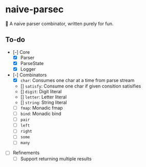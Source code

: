 # naive-parsec

:space_invader: A naive parser combinator, written purely for fun.

## To-do

- [-] Core
    - [x] Parser
    - [x] ParseState
    - [x] Logger
- [-] Combinators
    - [x] `char`: Consumes one char at a time from parse stream
    - [] `satisfy`: Consume one char if given consition satisifies
    - [] `digit`: Digit literal
    - [] `letter`: Letter literal
    - [] `string`: String literal
    - [ ] `fmap`: Monadic fmap
    - [ ] `bind`: Monadic bind
    - [ ] `pair`
    - [ ] `left`
    - [ ] `right`
    - [ ] `some`
    - [ ] `many`
- [ ] Refinements
    - [ ] Support returning multiple results